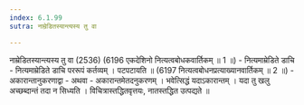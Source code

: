 ```yaml
---
index: 6.1.99
sutra: नाम्रेडितस्यान्त्यस्य तु वा

---
```

 नाम्रेडितस्यान्त्यस्य तु वा (2536) (6196 एकदेशिनो नित्यत्वबोधकवार्तिकम् ॥ 1 ॥) - नित्यमाम्रेडिते डाचि - नित्यमाम्रेडिते डाचि पररूपं कर्तव्यम् । पटपटायति ॥ (6197 नित्यत्वबोधनप्रत्याख्यानवार्तिकम् ॥ 2 ॥) - अकारान्तानुकरणाद्वा - अथवा  -  अकारान्तमेतदनुकरणम् । भवेत्सिद्धं यदाऽकारान्तम् । यदा तु खलु अच्छब्दान्तं तदा न सिध्यति । विचित्रास्तद्धितवृत्तयः, नातस्तद्धित उत्पद्यते ॥ 